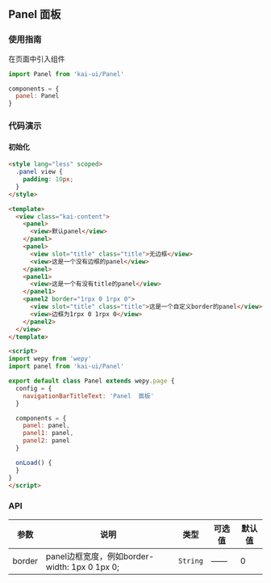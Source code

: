 ## Panel 面板

### 使用指南
在页面中引入组件
```javascript
import Panel from 'kai-ui/Panel'

components = {
  panel: Panel
}
```

### 代码演示

#### 初始化

```html
<style lang="less" scoped>
  .panel view {
    padding: 10px;
  }
</style>

<template>
  <view class="kai-content">
    <panel>
      <view>默认panel</view>
    </panel>
    <panel>
      <view slot="title" class="title">无边框</view>
      <view>这是一个没有边框的panel</view>
    </panel>
    <panel1>
      <view>这是一个有没有title的panel</view>
    </panel1>
    <panel2 border="1rpx 0 1rpx 0">
      <view slot="title" class="title">这是一个自定义border的panel</view>
      <view>边框为1rpx 0 1rpx 0</view>
    </panel2>
  </view>
</template>

<script>
import wepy from 'wepy'
import panel from 'kai-ui/Panel'

export default class Panel extends wepy.page {
  config = {
    navigationBarTitleText: 'Panel  面板'
  }

  components = {
    panel: panel,
    panel1: panel,
    panel2: panel
  }

  onLoad() {
  }
}
</script>
```

### API

| 参数 | 说明 | 类型 | 可选值 | 默认值 |
|-----------|-----------|-----------|-----------|-------------|
| border | panel边框宽度，例如border-width: 1px 0 1px 0; | `String` | —— | 0 |
